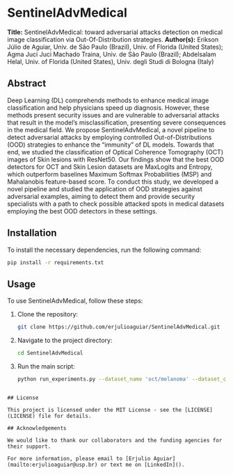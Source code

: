 # SentinelAdvMedical

**Title:** SentinelAdvMedical: toward adversarial attacks detection on medical image classification via Out-Of-Distribution strategies.
**Author(s):** Erikson Júlio de Aguiar, Univ. de São Paulo (Brazil), Univ. of Florida (United States); Agma Juci Juci Machado Traina, Univ. de São Paulo (Brazil); Abdelsalam Helal, Univ. of Florida (United States), Univ. degli Studi di Bologna (Italy)

## Abstract

Deep Learning (DL) comprehends methods to enhance medical image classification and help physicians speed up diagnosis. However, these methods present security issues and are vulnerable to adversarial attacks that result in the model’s misclassification, presenting severe consequences in the medical field. We propose SentinelAdvMedical, a novel pipeline to detect adversarial attacks by employing controlled Out-of-Distributions (OOD) strategies to enhance the “immunity” of DL models. Towards that end, we studied the classification of Optical Coherence Tomography (OCT) images of Skin lesions with ResNet50. Our findings show that the best OOD detectors for OCT and Skin Lesion datasets are MaxLogits and Entropy, which outperform baselines Maximum Softmax Probabilities (MSP) and Mahalanobis feature-based score. To conduct this study, we developed a novel pipeline and studied the application of OOD strategies against adversarial examples, aiming to detect them and provide security specialists with a path to check possible attacked spots in medical datasets employing the best OOD detectors in these settings.

## Installation

To install the necessary dependencies, run the following command:

```bash
pip install -r requirements.txt
```

## Usage

To use SentinelAdvMedical, follow these steps:

1. Clone the repository:
    ```bash
    git clone https://github.com/erjulioaguiar/SentinelAdvMedical.git
    ```
2. Navigate to the project directory:
    ```bash
    cd SentinelAdvMedical
    ```
3. Run the main script:
    ```bash
    python run_experiments.py --dataset_name 'oct/melanoma' --dataset_csv 'path_to_dataset' --weights_path 'weights_path' --nb_class '4/7'
    ```

<!-- ## Citation

If you use this code or our method in your research, please cite our paper:

```
@article{SentinelAdvMedical2025,
  title={SentinelAdvMedical: toward adversarial attacks detection on medical image classification via Out-Of-Distribution strategies},
  author={Erjulio Aguiar and others},
  journal={SPIE Medical Imaging: Computer-Aided Diagnosis},
  year={2025},
} -->
```

## License

This project is licensed under the MIT License - see the [LICENSE](LICENSE) file for details.

## Acknowledgements

We would like to thank our collaborators and the funding agencies for their support.

For more information, please email to [Erjulio Aguiar](mailto:erjulioaguiar@usp.br) or text me on [LinkedIn]().